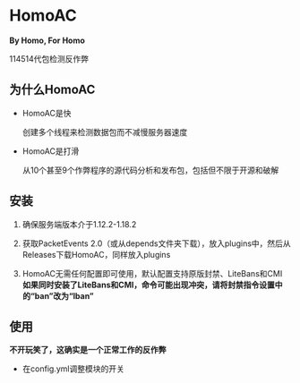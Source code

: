 # HomoAC

**By Homo, For Homo**

114514代包检测反作弊

## 为什么HomoAC

* HomoAC是快 

  创建多个线程来检测数据包而不减慢服务器速度
  
* HomoAC是打滑

  从10个甚至9个作弊程序的源代码分析和发布包，包括但不限于开源和破解
  
## 安装

1. 确保服务端版本介于1.12.2-1.18.2

2. 获取PacketEvents 2.0（或从depends文件夹下载），放入plugins中，然后从Releases下载HomoAC，同样放入plugins

3. HomoAC无需任何配置即可使用，默认配置支持原版封禁、LiteBans和CMI
   **如果同时安装了LiteBans和CMI，命令可能出现冲突，请将封禁指令设置中的“ban”改为“lban”**
   
## 使用

**不开玩笑了，这确实是一个正常工作的反作弊**

* 在config.yml调整模块的开关
